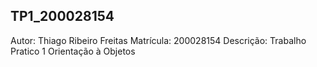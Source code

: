 ## TP1_200028154
 Autor: Thiago Ribeiro Freitas
 Matrícula: 200028154
 Descrição: Trabalho Pratico 1 Orientação à Objetos 
